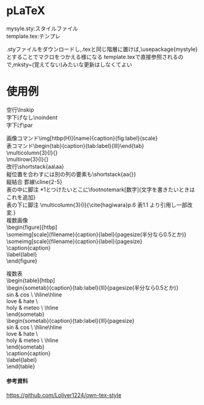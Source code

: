 # pLaTeX
mysyle.sty:スタイルファイル  
template.tex:テンプレ

.styファイルをダウンロードし,.texと同じ階層に置けば,\usepackage{mystyle}とすることでマクロをつかえる様になる
template.texで直接参照されるので,mksty~(覚えてない)みたいな更新はしなくてよい  

# 使用例
空行\lnskip  
字下げなし\noindent  
字下げ\par  

画像コマンド\img[htbp(H)]{name}{caption}{fig:label}{scale}  
表コマンド\begin{tab}{caption}{tab:label}{lll}\end{tab}  
\multicolumn{3}{l}{}  
\multirow{3}{l}{}  
改行\shortstack{aa\aa}  
縦位置を合わすには別の列の要素も\shortstack{aa\{}}  
縦結合 罫線\cline{2-5}  
表の中に脚注 *1とつけたいとこに\footnotemark[数字]{文字を書きたいときはこれを追加}  
表の下に脚注 \multicolumn{3}{l}{\cite{hagiwara}p.6 表1.1 より引用し一部改変.}  
複数画像  
\begin{figure}[htbp]  
   \someimg[scale]{filename}{caption}{label}{pagesize(半分なら0.5とか)}  
   \someimg[scale]{filename}{caption}{label}{pagesize}  
   \caption{caption}  
   \label{label}  
\end{figure}  

複数表  
\begin{table}[htbp]  
   \begin{sometab}{caption}{tab:label}{lll}{pagesize(半分なら0.5とか)}  
       sin & cos \ \hline\hline  
      love & hate \  
      holy & meteo \ \hline  
   \end{sometab}  
   \begin{sometab}{caption}{tab:label}{lll}{pagesize}  
       sin & cos \ \hline\hline  
      love & hate \  
      holy & meteo \ \hline  
   \end{sometab}  
   \caption{caption}  
   \label{label}  
\end{table}  


#### 参考資料
https://github.com/Loliver1224/own-tex-style
